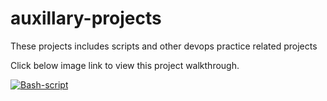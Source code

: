 # auxillary-projects
These projects includes scripts and other devops practice related projects

Click below image link to view this project walkthrough.

[![Bash-script](https://www.cyberciti.biz/media/new/cms/2015/05/learn-bash-logo.jpg)](https://youtu.be/vtuP5ksVKy4)


